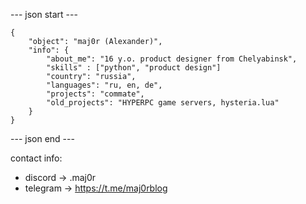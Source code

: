 
--- json start ---

    {
        "object": "maj0r (Alexander)",
        "info": {
            "about_me": "16 y.o. product designer from Chelyabinsk",
            "skills" : ["python", "product design"]
            "country": "russia",
            "languages": "ru, en, de",
            "projects": "commate",
            "old_projects": "HYPERPC game servers, hysteria.lua"
        }
    }

--- json end ---

contact info:

 - discord -> .maj0r
 - telegram -> https://t.me/maj0rblog
